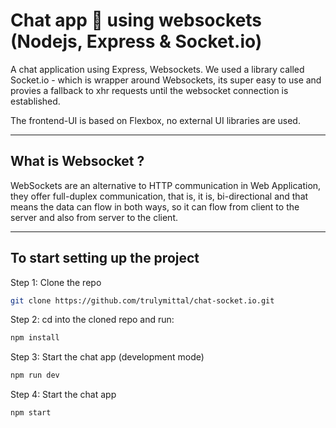 # Chat app 💬 using websockets (Nodejs, Express & Socket.io)

A chat application using Express, Websockets. We used a library called Socket.io - which is wrapper around Websockets, its super easy to use and provies a fallback to xhr requests until the websocket connection is established.

The frontend-UI is based on Flexbox, no external UI libraries are used.

---

## What is Websocket ?

WebSockets are an alternative to HTTP communication in Web Application, they offer full-duplex communication, that is, it is, bi-directional and that means the data can flow in both ways, so it can flow from client to the server and also from server to the client.

---

## To start setting up the project

Step 1: Clone the repo

```bash
git clone https://github.com/trulymittal/chat-socket.io.git
```

Step 2: cd into the cloned repo and run:

```bash
npm install
```

Step 3: Start the chat app (development mode)

```bash
npm run dev
```

Step 4: Start the chat app

```bash
npm start
```
